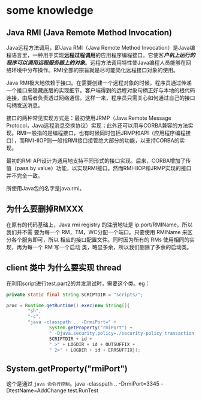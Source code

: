 # some knowledge
## Java RMI (Java Remote Method Invocation)
Java远程方法调用，即Java RMI（Java Remote Method Invocation）是Java编程语言里，一种用于实现**远程过程调用**的应用程序编程接口。它使客***户机上运行的程序可以调用远程服务器上的对象***。远程方法调用特性使Java编程人员能够在网络环境中分布操作。RMI全部的宗旨就是尽可能简化远程接口对象的使用。

Java RMI极大地依赖于接口。在需要创建一个远程对象的时候，程序员通过传递一个接口来隐藏底层的实现细节。客户端得到的远程对象句柄正好与本地的根代码连接，由后者负责透过网络通信。这样一来，程序员只需关心如何通过自己的接口句柄发送消息。

接口的两种常见实现方式是：最初使用JRMP（Java Remote Message Protocol，Java远程消息交换协议）实现；此外还可以用与CORBA兼容的方法实现。RMI一般指的是编程接口，也有时候同时包括JRMP和API（应用程序编程接口），而RMI-IIOP则一般指RMI接口接管绝大部分的功能，以支持CORBA的实现。

最初的RMI API设计为通用地支持不同形式的接口实现。后来，CORBA增加了传值（pass by value）功能，以实现RMI接口。然而RMI-IIOP和JRMP实现的接口并不完全一致。

所使用Java包的名字是java.rmi。

## 为什么要删掉RMXXX
在原有的代码基础上，Java rmi registry 的注册地址是 ip:port/RMIName。所以我们并不需 要为每一个 RM，TM，WC分配一个端口。只要使用 RMIName 来区分各个服务即可，所以 相应的接口配置文件。同时因为所有的 RMs 使用相同的实现，再为每一个 RM 写一个启动 类，略显多余，所以我们删除了多余的启动类。

## client 类中 为什么要实现 thread
在利用script进行test.part2的并发测试时，需要这个类。eg：
``` java
private static final String SCRIPTDIR = "scripts/";

proc = Runtime.getRuntime().exec(new String[]{
        "sh",
        "-c",
        "java -classpath .. -DrmiPort=" +
                System.getProperty("rmiPort") +
                " -Djava.security.policy=./security-policy transaction.Client <" +
                SCRIPTDIR + id +
                " >" + LOGDIR + id + OUTSUFFIX +
                " 2>" + LOGDIR + id + ERRSUFFIX});

```

## System.getProperty("rmiPort")
这个是通过 ``java 命令行控制``。java -classpath .. -DrmiPort=3345 -DtestName=AddChange test.RunTest